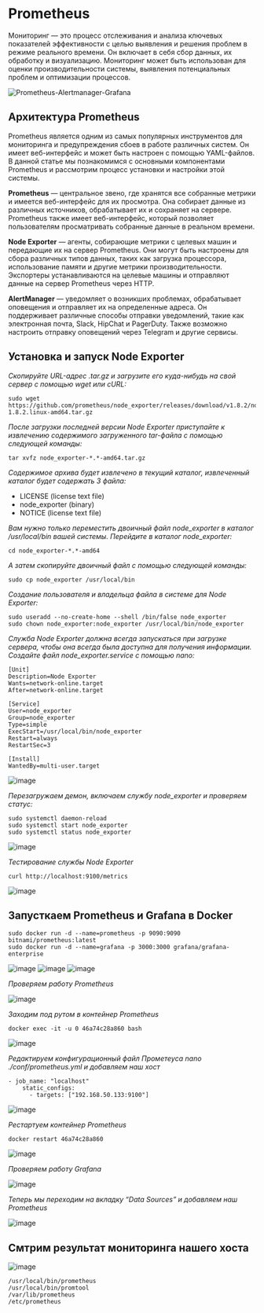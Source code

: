 # Prometheus

Мониторинг — это процесс отслеживания и анализа ключевых показателей эффективности с целью выявления и решения проблем в режиме реального времени. Он включает в себя сбор данных, их обработку и визуализацию. Мониторинг может быть использован для оценки производительности системы, выявления потенциальных проблем и оптимизации процессов.

![Prometheus-Alertmanager-Grafana](https://github.com/user-attachments/assets/e837662f-19db-4689-8c83-0ab71de5dbf1)

## Архитектура Prometheus

Prometheus является одним из самых популярных инструментов для мониторинга и предупреждения сбоев в работе различных систем. Он имеет веб-интерфейс и может быть настроен с помощью YAML-файлов. В данной статье мы познакомимся с основными компонентами Prometheus и рассмотрим процесс установки и настройки этой системы.

**Prometheus** — центральное звено, где хранятся все собранные метрики и имеется веб-интерфейс для их просмотра. Она собирает данные из различных источников, обрабатывает их и сохраняет на сервере. Prometheus также имеет веб-интерфейс, который позволяет пользователям просматривать собранные данные в реальном времени.

**Node Exporter** — агенты, собирающие метрики с целевых машин и передающие их на сервер Prometheus. Они могут быть настроены для сбора различных типов данных, таких как загрузка процессора, использование памяти и другие метрики производительности. Экспортеры устанавливаются на целевые машины и отправляют данные на сервер Prometheus через HTTP.

**AlertManager** —  уведомляет о возникших проблемах, обрабатывает оповещения и отправляет их на определенные адреса. Он поддерживает различные способы отправки уведомлений, такие как электронная почта, Slack, HipChat и PagerDuty. Также возможно настроить отправку оповещений через Telegram и другие сервисы.


## Установка и запуск Node Exporter

_Скопируйте URL-адрес .tar.gz и загрузите его куда-нибудь на свой сервер с помощью wget или cURL:_

```
sudo wget https://github.com/prometheus/node_exporter/releases/download/v1.8.2/node_exporter-1.8.2.linux-amd64.tar.gz
```

_После загрузки последней версии Node Exporter приступайте к извлечению содержимого загруженного tar-файла с помощью следующей команды:_

```
tar xvfz node_exporter-*.*-amd64.tar.gz
```

_Содержимое архива будет извлечено в текущий каталог, извлеченный каталог будет содержать 3 файла:_

* LICENSE (license text file)
* node_exporter (binary)
* NOTICE (license text file)

_Вам нужно только переместить двоичный файл node_exporter в каталог /usr/local/bin вашей системы. Перейдите в каталог node_exporter:_

```
cd node_exporter-*.*-amd64
```

_А затем скопируйте двоичный файл с помощью следующей команды:_

```
sudo cp node_exporter /usr/local/bin
```

_Создание пользователя и владельца файла в системе для Node Exporter:_

```
sudo useradd --no-create-home --shell /bin/false node_exporter
sudo chown node_exporter:node_exporter /usr/local/bin/node_exporter
```

_Служба Node Exporter должна всегда запускаться при загрузке сервера, чтобы она всегда была доступна для получения информации. Создайте файл node_exporter.service с помощью nano:_

```
[Unit]
Description=Node Exporter
Wants=network-online.target
After=network-online.target

[Service]
User=node_exporter
Group=node_exporter
Type=simple
ExecStart=/usr/local/bin/node_exporter
Restart=always
RestartSec=3

[Install]
WantedBy=multi-user.target
```

![image](https://github.com/user-attachments/assets/1b94d578-a6ef-4d19-9a58-c6f06d7552dc)


_Перезагружаем демон, включаем службу node_exporter и проверяем статус:_

```
sudo systemctl daemon-reload
sudo systemctl start node_exporter
sudo systemctl status node_exporter
```
![image](https://github.com/user-attachments/assets/1c384a58-6f86-49f2-ade3-0200d6bc6fec)


_Тестирование службы Node Exporter_

```
curl http://localhost:9100/metrics
```

![image](https://github.com/user-attachments/assets/d433ee4d-88fa-4f75-935b-316550eb0128)


## Запусткаем Prometheus и Grafana в Docker

```
sudo docker run -d --name=prometheus -p 9090:9090 bitnami/prometheus:latest
sudo docker run -d --name=grafana -p 3000:3000 grafana/grafana-enterprise
```

![image](https://github.com/user-attachments/assets/c776ba22-3c68-4891-ba55-c3e51e01c58e)
![image](https://github.com/user-attachments/assets/ca16facc-1c24-4ddf-8758-b95bb0da81b3)
![image](https://github.com/user-attachments/assets/818fcd56-7d61-4719-836d-74c15d8324ad)

_Проверяем работу Prometheus_

![image](https://github.com/user-attachments/assets/b207d214-c6d8-4291-8964-6ee08d8e7c8c)

_Заходим под рутом в контейнер Prometheus_

```
docker exec -it -u 0 46a74c28a860 bash
```
![image](https://github.com/user-attachments/assets/9fb0e47d-26a0-47e4-b325-15e0bc26a59f)

_Редактируем конфигурационный файл Прометеуса nano ./conf/prometheus.yml и добавляем наш хост_

```
- job_name: "localhost"
    static_configs:
      - targets: ["192.168.50.133:9100"]
```

![image](https://github.com/user-attachments/assets/8af05108-cec0-4c94-b66c-1a40f0a3ecc4)

_Рестартуем контейнер Prometheus_

```
docker restart 46a74c28a860
```

![image](https://github.com/user-attachments/assets/5b9a9e4e-cbdf-46cb-b27f-f3427e2bfc99)


_Проверяем работу Grafana_

![image](https://github.com/user-attachments/assets/96879ae8-28fc-427b-aa81-732d9335112f)

_Теперь мы переходим на вкладку “Data Sources” и добавляем наш Prometheus_

![image](https://github.com/user-attachments/assets/1efe7657-dc19-483e-bc7c-d08681b7fe62)


## Смтрим результат мониторинга нашего хоста

![image](https://github.com/user-attachments/assets/83075e0d-c698-4903-a2b3-cb964a8ff618)































```
/usr/local/bin/prometheus
/usr/local/bin/promtool
/var/lib/prometheus
/etc/prometheus
```
